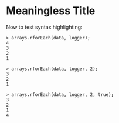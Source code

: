Meaningless Title
==================


Now to test syntax highlighting:

```node
> arrays.rforEach(data, logger);
4
3
2
1

> arrays.rforEach(data, logger, 2);
3
2
1

> arrays.rforEach(data, logger, 2, true);
3
2
1
4
```
